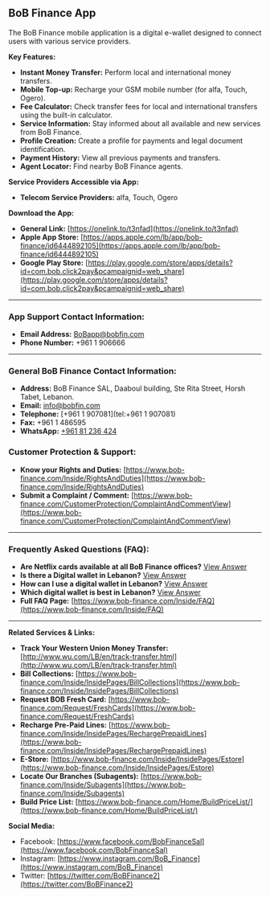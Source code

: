 ## BoB Finance App

The BoB Finance mobile application is a digital e-wallet designed to connect users with various service providers.

**Key Features:**
*   **Instant Money Transfer:** Perform local and international money transfers.
*   **Mobile Top-up:** Recharge your GSM mobile number (for alfa, Touch, Ogero).
*   **Fee Calculator:** Check transfer fees for local and international transfers using the built-in calculator.
*   **Service Information:** Stay informed about all available and new services from BoB Finance.
*   **Profile Creation:** Create a profile for payments and legal document identification.
*   **Payment History:** View all previous payments and transfers.
*   **Agent Locator:** Find nearby BoB Finance agents.

**Service Providers Accessible via App:**
*   **Telecom Service Providers:** alfa, Touch, Ogero

**Download the App:**
*   **General Link:** [https://onelink.to/t3nfad](https://onelink.to/t3nfad)
*   **Apple App Store:** [https://apps.apple.com/lb/app/bob-finance/id6444892105](https://apps.apple.com/lb/app/bob-finance/id6444892105)
*   **Google Play Store:** [https://play.google.com/store/apps/details?id=com.bob.click2pay&pcampaignid=web_share](https://play.google.com/store/apps/details?id=com.bob.click2pay&pcampaignid=web_share)

---

### App Support Contact Information:
*   **Email Address:** [BoBapp@bobfin.com](mailto:bobapp@bobfin.com)
*   **Phone Number:** +961 1 906666

---

### General BoB Finance Contact Information:
*   **Address:** BoB Finance SAL, Daaboul building, Ste Rita Street, Horsh Tabet, Lebanon.
*   **Email:** [info@bobfin.com](mailto:info@bobfin.com)
*   **Telephone:** [+961 1 907081](tel:+961 1 907081)
*   **Fax:** +961 1 486595
*   **WhatsApp:** [+961 81 236 424](https://api.whatsapp.com/send?phone=96181236424)

### Customer Protection & Support:
*   **Know your Rights and Duties:** [https://www.bob-finance.com/Inside/RightsAndDuties](https://www.bob-finance.com/Inside/RightsAndDuties)
*   **Submit a Complaint / Comment:** [https://www.bob-finance.com/CustomerProtection/ComplaintAndCommentView](https://www.bob-finance.com/CustomerProtection/ComplaintAndCommentView)

---

### Frequently Asked Questions (FAQ):
*   **Are Netflix cards available at all BoB Finance offices?** [View Answer](https://www.bob-finance.com/Inside/FAQ/792817dd-5d5f-4703-8b16-632f355c716c)
*   **Is there a Digital wallet in Lebanon?** [View Answer](https://www.bob-finance.com/Inside/FAQ/63ea8c52-01c5-4925-a72f-2f3baa6dd372)
*   **How can I use a digital wallet in Lebanon?** [View Answer](https://www.bob-finance.com/Inside/FAQ/4c8c4a9c-bfb4-4585-98c1-c4cc29380a88)
*   **Which digital wallet is best in Lebanon?** [View Answer](https://www.bob-finance.com/Inside/FAQ/931816f9-05d4-4c2b-acdf-76abef14b05f)
*   **Full FAQ Page:** [https://www.bob-finance.com/Inside/FAQ](https://www.bob-finance.com/Inside/FAQ)

---

**Related Services & Links:**
*   **Track Your Western Union Money Transfer:** [http://www.wu.com/LB/en/track-transfer.html](http://www.wu.com/LB/en/track-transfer.html)
*   **Bill Collections:** [https://www.bob-finance.com/Inside/InsidePages/BillCollections](https://www.bob-finance.com/Inside/InsidePages/BillCollections)
*   **Request BOB Fresh Card:** [https://www.bob-finance.com/Request/FreshCards](https://www.bob-finance.com/Request/FreshCards)
*   **Recharge Pre-Paid Lines:** [https://www.bob-finance.com/Inside/InsidePages/RechargePrepaidLines](https://www.bob-finance.com/Inside/InsidePages/RechargePrepaidLines)
*   **E-Store:** [https://www.bob-finance.com/Inside/InsidePages/Estore](https://www.bob-finance.com/Inside/InsidePages/Estore)
*   **Locate Our Branches (Subagents):** [https://www.bob-finance.com/Inside/Subagents](https://www.bob-finance.com/Inside/Subagents)
*   **Build Price List:** [https://www.bob-finance.com/Home/BuildPriceList/](https://www.bob-finance.com/Home/BuildPriceList/)

**Social Media:**
*   Facebook: [https://www.facebook.com/BobFinanceSal](https://www.facebook.com/BobFinanceSal)
*   Instagram: [https://www.instagram.com/BoB_Finance](https://www.instagram.com/BoB_Finance)
*   Twitter: [https://twitter.com/BoBFinance2](https://twitter.com/BoBFinance2)